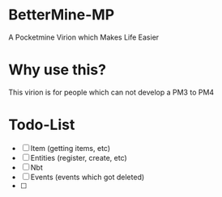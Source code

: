 # BetterMine-MP
A Pocketmine Virion which Makes Life Easier 
# Why use this?
This virion is for people which can not develop a PM3 to PM4
# Todo-List
- [ ] Item (getting items, etc) 
- [ ] Entities (register, create, etc) 
- [ ] Nbt
- [ ] Events (events which got deleted) 
- [ ] 
